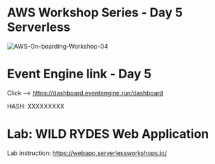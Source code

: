# AWS Workshop Series - Day 5 Serverless
![AWS-On-boarding-Workshop-04](https://user-images.githubusercontent.com/58282807/194499457-dbec2ad5-8ec0-43cb-bd89-b2d3bacbdaa9.png)


# Event Engine link - Day 5
Click --> https://dashboard.eventengine.run/dashboard

HASH: XXXXXXXXX

# Lab: WILD RYDES Web Application

Lab instruction: https://webapp.serverlessworkshops.io/

